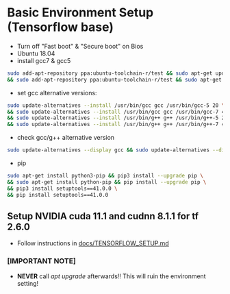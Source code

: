 # Basic Environment Setup (Tensorflow base)
* Turn off "Fast boot" & "Secure boot" on Bios
* Ubuntu 18.04  
* install gcc7 & gcc5
```bash
sudo add-apt-repository ppa:ubuntu-toolchain-r/test && sudo apt-get update && sudo apt-get install gcc-7 g++-7 gcc-7-multilib g++-7-multilib \
&& sudo add-apt-repository ppa:ubuntu-toolchain-r/test && sudo apt-get update && sudo apt-get install gcc-5 g++-5 gcc-5-multilib g++-5-multilib  
```
* set gcc alternative versions:  
```bash
sudo update-alternatives --install /usr/bin/gcc gcc /usr/bin/gcc-5 20 \
&& sudo update-alternatives --install /usr/bin/gcc gcc /usr/bin/gcc-7 40 \
&& sudo update-alternatives --install /usr/bin/g++ g++ /usr/bin/g++-5 20 \
&& sudo update-alternatives --install /usr/bin/g++ g++ /usr/bin/g++-7 40  
```
* check gcc/g++ alternative version  
```bash
sudo update-alternatives --display gcc && sudo update-alternatives --display g++  
```
* pip
```bash
sudo apt-get install python3-pip && pip3 install --upgrade pip \
&& sudo apt-get install python-pip && pip install --upgrade pip \
&& pip3 install setuptools==41.0.0 \
&& pip install setuptools==41.0.0  
```

## Setup NVIDIA cuda 11.1 and cudnn 8.1.1 for tf 2.6.0

* Follow instructions in  [docs/TENSORFLOW_SETUP.md](../docs/TENSORFLOW_SETUP.md)

### [IMPORTANT NOTE]
* **NEVER** call *apt upgrade* afterwards!! This will ruin the environment setting!
